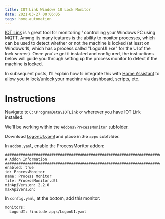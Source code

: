 ```yaml
---
title: IOT Link Windows 10 Lock Monitor
date: 2021-03-27 00:06:05
tags: home-automation
---
```


[IOT Link](https://iotlink.gitlab.io/) is a great tool for monitoring / controlling your Windows PC using MQTT. Among its many features is the ability to monitor processes, which can be used to detect whether or not the machine is locked (at least on Windows 10, which has a process called "LogonUI.exe" for the UI of the lock screen). Once you've got it installed and configured, the instructions below will guide you through setting up the process monitor to detect if the machine is locked. 

In subsequent posts, I'll explain how to integrate this with [Home Assistant](https://www.home-assistant.io/) to allow you to lock/unlock your machine via dashboard, scripts, etc. 

# Instructions

Navigate to `C:\ProgramData\IOTLink` or wherever you have IOT Link installed.

We'll be working within the `Addons\ProcessMonitor` subfolder. 

Download <a href="/files/IOT-Link-Windows-10-Lock-Monitor/LogonUI.yaml" download>LogonUI.yaml</a> and place in the `apps` subfolder.

In `addon.yaml`, enable the ProcessMonitor addon:
```
########################################################################
# Addon Information
########################################################################
enabled: true
id: ProcessMonitor
name: Process Monitor
file: ProcessMonitor.dll
minApiVersion: 2.2.0
maxApiVersion: 
```

In `config.yaml`, at the bottom, add this monitor:
```
monitors:
  LogonUI: !include apps/LogonUI.yaml
```